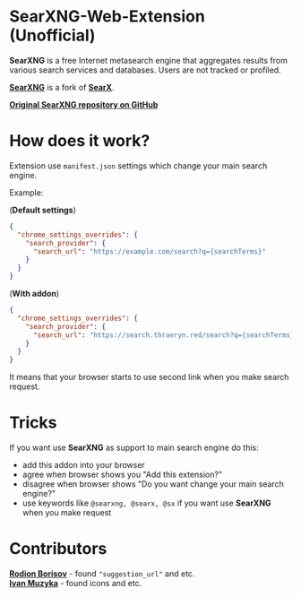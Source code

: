 # SearXNG-Web-Extension (Unofficial)
**SearXNG** is a free Internet metasearch engine that aggregates results from various search services and databases. Users are not tracked or profiled.

[**SearXNG**](https://github.com/searxng/searxng) is a fork of [**SearX**](https://github.com/searx/searx).

[**Original SearXNG repository on GitHub**](https://github.com/searxng/searxng)

# How does it work?
Extension use `manifest.json` settings which change your main search engine.

Example:

(**Default settings**)
```json
{
  "chrome_settings_overrides": {
    "search_provider": {
      "search_url": "https://example.com/search?q={searchTerms}"
    }
  }
}
```

(**With addon**)
```json
{
  "chrome_settings_overrides": {
    "search_provider": {
      "search_url": "https://search.thraeryn.red/search?q={searchTerms}"
    }
  }
}
```

It means that your browser starts to use second link when you make search request.

# Tricks
If you want use **SearXNG** as support to main search engine do this:
- add this addon into your browser
- agree when browser shows you "Add this extension?"
- disagree when browser shows "Do you want change your main search engine?"
- use keywords like `@searxng, @searx, @sx` if you want use **SearXNG** when you make request

# Contributors
[**Rodion Borisov**](https://github.com/vintprox) - found `"suggestion_url"` and etc.  
[**Ivan Muzyka**](https://github.com/SeryiBaran) - found icons and etc.
